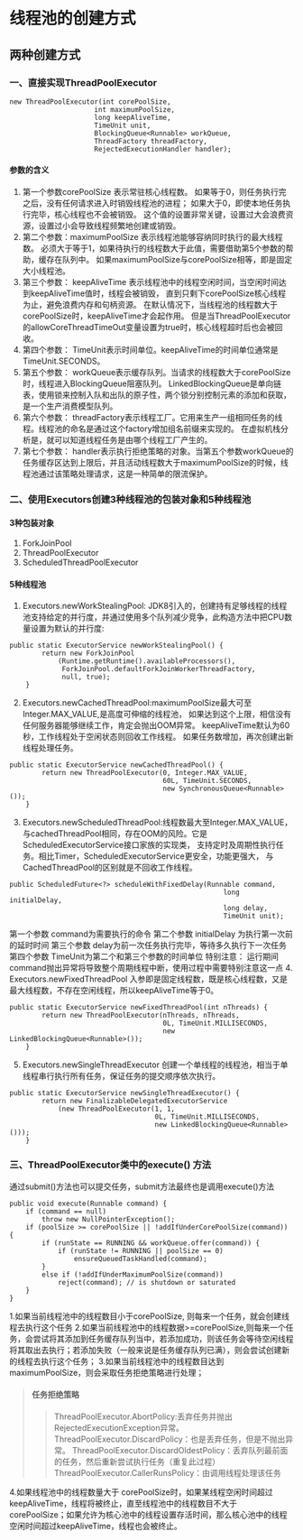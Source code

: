 # 线程池的创建方式
## 两种创建方式
### 一、直接实现ThreadPoolExecutor
```
new ThreadPoolExecutor(int corePoolSize,
                     int maximumPoolSize,
                     long keepAliveTime,
                     TimeUnit unit,
                     BlockingQueue<Runnable> workQueue,
                     ThreadFactory threadFactory,
                     RejectedExecutionHandler handler);
```
#### 参数的含义
1. 第一个参数corePoolSize 表示常驻核心线程数。
如果等于0，则任务执行完之后，没有任何请求进入时销毁线程池的进程；
如果大于0，即使本地任务执行完毕，核心线程也不会被销毁。
这个值的设置非常关键，设置过大会浪费资源，设置过小会导致线程频繁地创建或销毁。
2. 第二个参数：maximumPoolSize 表示线程池能够容纳同时执行的最大线程数。
必须大于等于1，如果待执行的线程数大于此值，需要借助第5个参数的帮助，缓存在队列中。
如果maximumPoolSize与corePoolSize相等，即是固定大小线程池。
3. 第三个参数： keepAliveTime 表示线程池中的线程空闲时间，当空闲时间达到keepAliveTime值时，线程会被销毁，
直到只剩下corePoolSize核心线程为止，避免浪费内存和句柄资源。
在默认情况下，当线程池的线程数大于corePoolSize时，keepAliveTime才会起作用。
但是当ThreadPoolExecutor的allowCoreThreadTimeOut变量设置为true时，核心线程超时后也会被回收。
4. 第四个参数： TimeUnit表示时间单位。keepAliveTime的时间单位通常是TimeUnit.SECONDS。
5. 第五个参数： workQueue表示缓存队列。当请求的线程数大于corePoolSize时，线程进入BlockingQueue阻塞队列。
LinkedBlockingQueue是单向链表，使用锁来控制入队和出队的原子性，两个锁分别控制元素的添加和获取，是一个生产消费模型队列。
6. 第六个参数： threadFactory表示线程工厂。它用来生产一组相同任务的线程。线程池的命名是通过这个factory增加组名前缀来实现的。
在虚拟机栈分析是，就可以知道线程任务是由哪个线程工厂产生的。
7. 第七个参数： handler表示执行拒绝策略的对象。当第五个参数workQueue的任务缓存区达到上限后，并且活动线程数大于maximumPoolSize的时候，线程池通过该策略处理请求，这是一种简单的限流保护。
### 二、使用Executors创建3种线程池的包装对象和5种线程池
#### 3种包装对象
1. ForkJoinPool
2. ThreadPoolExecutor
3. ScheduledThreadPoolExecutor
#### 5种线程池
1. Executors.newWorkStealingPool:
JDK8引入的，创建持有足够线程的线程池支持给定的并行度，并通过使用多个队列减少竞争，此构造方法中把CPU数量设置为默认的并行度:
```
public static ExecutorService newWorkStealingPool() {
        return new ForkJoinPool
            (Runtime.getRuntime().availableProcessors(),
             ForkJoinPool.defaultForkJoinWorkerThreadFactory,
             null, true);
    }
```
2. Executors.newCachedThreadPool:maximumPoolSize最大可至Integer.MAX_VALUE,是高度可伸缩的线程池，
如果达到这个上限，相信没有任何服务器能够继续工作，肯定会抛出OOM异常。
keepAliveTime默认为60秒，工作线程处于空闲状态则回收工作线程。
如果任务数增加，再次创建出新线程处理任务。
```
public static ExecutorService newCachedThreadPool() {
        return new ThreadPoolExecutor(0, Integer.MAX_VALUE,
                                      60L, TimeUnit.SECONDS,
                                      new SynchronousQueue<Runnable>());
    }
```
3. Executors.newScheduledThreadPool:线程数最大至Integer.MAX_VALUE，
与cachedThreadPool相同，存在OOM的风险。它是ScheduledExecutorService接口家族的实现类，
支持定时及周期性执行任务。相比Timer，ScheduledExecutorService更安全，功能更强大，
与CachedThreadPool的区别就是不回收工作线程。
``` 
public ScheduledFuture<?> scheduleWithFixedDelay(Runnable command,
                                                     long initialDelay,
                                                     long delay,
                                                     TimeUnit unit);
```
第一个参数 command为需要执行的命令
第二个参数 initialDelay 为执行第一次前的延时时间
第三个参数 delay为前一次任务执行完毕，等待多久执行下一次任务
第四个参数 TimeUnit为第二个和第三个参数的时间单位
特别注意：
运行期间command抛出异常将导致整个周期线程中断，使用过程中需要特别注意这一点
4. Executors.newFixedThreadPool 入参即是固定线程数，既是核心线程数，又是最大线程数，不存在空闲线程，所以keepAliveTime等于0。
```
public static ExecutorService newFixedThreadPool(int nThreads) {
        return new ThreadPoolExecutor(nThreads, nThreads,
                                      0L, TimeUnit.MILLISECONDS,
                                      new LinkedBlockingQueue<Runnable>());
    }
```
5. Executors.newSingleThreadExecutor 创建一个单线程的线程池，相当于单线程串行执行所有任务，保证任务的提交顺序依次执行。
```
public static ExecutorService newSingleThreadExecutor() {
        return new FinalizableDelegatedExecutorService
            (new ThreadPoolExecutor(1, 1,
                                    0L, TimeUnit.MILLISECONDS,
                                    new LinkedBlockingQueue<Runnable>()));
    }
```

### 三、ThreadPoolExecutor类中的execute() 方法
通过submit()方法也可以提交任务，submit方法最终也是调用execute()方法
```
public void execute(Runnable command) {
    if (command == null)
        throw new NullPointerException();
    if (poolSize >= corePoolSize || !addIfUnderCorePoolSize(command)) {
        if (runState == RUNNING && workQueue.offer(command)) {
            if (runState != RUNNING || poolSize == 0)
                ensureQueuedTaskHandled(command);
        }
        else if (!addIfUnderMaximumPoolSize(command))
            reject(command); // is shutdown or saturated
    }
}
```
1.如果当前线程池中的线程数目小于corePoolSize, 则每来一个任务，就会创建线程去执行这个任务
2.如果当前线程池中的线程数据>=corePoolSize,则每来一个任务，会尝试将其添加到任务缓存队列当中，若添加成功，则该任务会等待空闲线程将其取出去执行；若添加失败（一般来说是任务缓存队列已满），则会尝试创建新的线程去执行这个任务；
3.如果当前线程池中的线程数目达到maximumPoolSize，则会采取任务拒绝策略进行处理；
> #### 任务拒绝策略
>> ThreadPoolExecutor.AbortPolicy:丢弃任务并抛出RejectedExecutionException异常。
>> ThreadPoolExecutor.DiscardPolicy：也是丢弃任务，但是不抛出异常。
>> ThreadPoolExecutor.DiscardOldestPolicy：丢弃队列最前面的任务，然后重新尝试执行任务（重复此过程）
>> ThreadPoolExecutor.CallerRunsPolicy：由调用线程处理该任务

4.如果线程池中的线程数量大于 corePoolSize时，如果某线程空闲时间超过keepAliveTime，线程将被终止，直至线程池中的线程数目不大于corePoolSize；如果允许为核心池中的线程设置存活时间，那么核心池中的线程空闲时间超过keepAliveTime，线程也会被终止。



